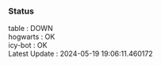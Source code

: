 ### Status


table : DOWN  
hogwarts : OK  
icy-bot : OK  
Latest Update : 2024-05-19 19:06:11.460172
